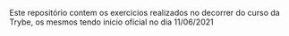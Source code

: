 Este repositório contem os exercicios realizados no decorrer do curso da Trybe, os mesmos tendo inicio oficial no dia 11/06/2021
